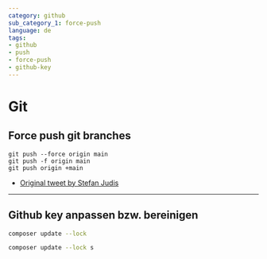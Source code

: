 ```yaml
---
category: github
sub_category_1: force-push
language: de
tags:
- github
- push
- force-push
- github-key
---
```


# Git

##  Force push git branches

```git
git push --force origin main
git push -f origin main
git push origin +main
```

- [Original tweet by Stefan Judis](https://twitter.com/stefanjudis/status/1558824620039585795)

---

## Github key anpassen bzw. bereinigen

```bash
composer update --lock
```

```bash
composer update --lock s
```
